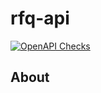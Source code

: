# rfq-api

[![OpenAPI Checks](https://github.com/photoni-137/rfq-api/actions/workflows/actions.yml/badge.svg)](https://github.com/photoni-137/rfq-api/actions/workflows/actions.yml)

## About

